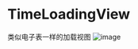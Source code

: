 # TimeLoadingView
类似电子表一样的加载视图
![image](https://github.com/YourAcountName/ProjectName/blob/master/GIFName.gif ) 
